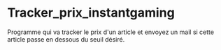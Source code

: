 # Tracker_prix_instantgaming
Programme qui va tracker le prix d'un article et envoyez un mail si cette article passe en dessous du seuil désiré.
